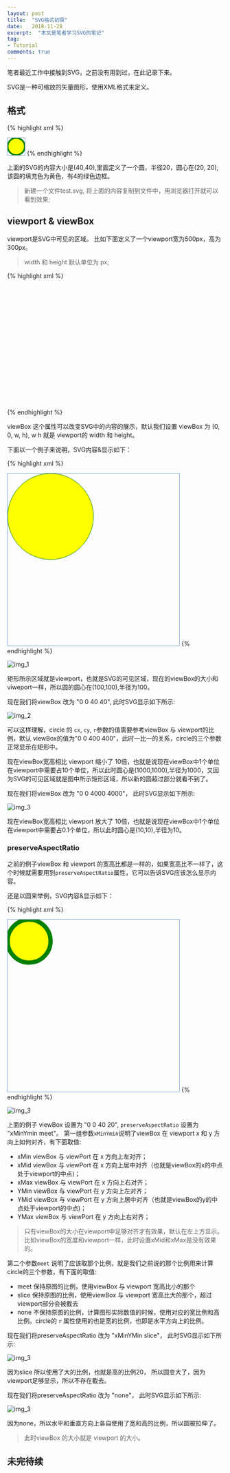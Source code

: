 ```yaml
---
layout: post
title:  "SVG格式初探"
date:   2018-11-28
excerpt:  "本文是笔者学习SVG的笔记"
tag:
- Tutorial
comments: true
---
```


笔者最近工作中接触到SVG，之前没有用到过，在此记录下来。

SVG是一种可缩放的矢量图形，使用XML格式来定义。

## 格式

{% highlight xml %}
<?xml version="1.0" encoding="UTF-8"?>
<svg width="40px" height="40px" viewBox="0 0 40 40" version="1.1" preserveAspectRatio="xMinYMin meet" xmlns="http://www.w3.org/2000/svg" xmlns:xlink="http://www.w3.org/1999/xlink" style="border:1px solid #7798CB">
    <circle cx="20" cy="20" r="20" stroke="green" stroke-width="4" fill="yellow" />
</svg>
{% endhighlight %}

上面的SVG的内容大小是(40,40),里面定义了一个圆，半径20，圆心在(20, 20),该圆的填充色为黄色，有4的绿色边框。

> 新建一个文件test.svg, 将上面的内容复制到文件中，用浏览器打开就可以看到效果;

## viewport & viewBox

viewport是SVG中可见的区域。 比如下面定义了一个viewport宽为500px，高为300px。

> width 和 height 默认单位为 px;

{% highlight xml %}
<SVG width="500" height="300"></SVG>
{% endhighlight %}

viewBox 这个属性可以改变SVG中的内容的展示，默认我们设置 viewBox 为 (0, 0, w, h), w h 就是 viewport的 width 和 height。

下面以一个例子来说明，SVG内容&显示如下：

{% highlight xml %}
<?xml version="1.0" encoding="UTF-8"?>
<svg width="400px" height="400px" viewBox="0 0 400 400" version="1.1" preserveAspectRatio="xMinYMin meet" xmlns="http://www.w3.org/2000/svg" xmlns:xlink="http://www.w3.org/1999/xlink" style="border:1px solid #7798CB">
    <circle cx="100" cy="100" r="100" stroke="green" stroke-width="1" fill="yellow" />
</svg>
{% endhighlight %}

![img_1]({{site.url}}/assets/images/blog/svg_basic_1.png)

矩形所示区域就是viewport，也就是SVG的可见区域，现在的viewBox的大小和viweport一样，所以圆的圆心在(100,100),半径为100。

现在我们将viewBox 改为 "0 0 40 40", 此时SVG显示如下所示:

![img_2]({{site.url}}/assets/images/blog/svg_basic_2.png)

可以这样理解，circle 的 `cx`, `cy`, `r`参数的值需要参考viewBox 与 viewport的比例，默认 viewBox的值为"0 0 400 400"，此时一比一的关系，circle的三个参数正常显示在矩形中。 

现在viewBox宽高相比 viewport 缩小了 10倍，也就是说现在viewBox中1个单位在viewport中需要占10个单位，所以此时圆心是(1000,1000),半径为1000，又因为SVG的可见区域就是图中所示矩形区域，所以新的圆超过部分就看不到了。

现在我们将viewBox 改为 "0 0 4000 4000"， 此时SVG显示如下所示:

![img_3]({{site.url}}/assets/images/blog/svg_basic_3.png)

现在viewBox宽高相比 viewport 放大了 10倍，也就是说现在viewBox中1个单位在viewport中需要占0.1个单位，所以此时圆心是(10,10),半径为10。

### preserveAspectRatio

之前的例子viewBox 和 viewport 的宽高比都是一样的，如果宽高比不一样了，这个时候就需要用到`preserveAspectRatio`属性，它可以告诉SVG应该怎么显示内容。

还是以圆来举例，SVG内容&显示如下：

{% highlight xml %}
<?xml version="1.0" encoding="UTF-8"?>
<svg width="400px" height="400px" viewBox="0 0 40 20" version="1.1" preserveAspectRatio="xMinYMin meet" xmlns="http://www.w3.org/2000/svg" xmlns:xlink="http://www.w3.org/1999/xlink" style="border:1px solid #7798CB">
    <circle cx="5" cy="5" r="5" stroke="green" stroke-width="1" fill="yellow" />
    <!-- <line x1="0" y1="10" x2="100" y2="10" style="stroke:rgb(0,255,0);stroke-width:2" /> -->
    <!-- <rect x="0" y="0" width="30" height="15" fill="orange" /> -->
</svg>
{% endhighlight %}

![img_3]({{site.url}}/assets/images/blog/svg_basic_4.png)

上面的例子 viewBox 设置为 "0 0 40 20", `preserveAspectRatio` 设置为 "xMinYmin meet"。 第一组参数`xMinYmin`说明了viewBox 在 viewport x 和 y 方向上如何对齐，有下面取值:

- xMin viewBox 与 viewPort 在 x 方向上左对齐；
- xMid viewBox 与 viewPort 在 x 方向上居中对齐（也就是viewBox的x的中点处于viewport的中点)；
- xMax viewBox 与 viewPort 在 x 方向上右对齐；
- YMin viewBox 与 viewPort 在 y 方向上左对齐；
- YMid viewBox 与 viewPort 在 y 方向上居中对齐（也就是viewBox的y的中点处于viewport的中点)；
- YMax viewBox 与 viewPort 在 y 方向上右对齐；

> 只有viewBox的大小在viewport中足够对齐才有效果，默认在左上方显示。比如viewBox的宽度和viewport一样，此时设置xMid和xMax是没有效果的。

第二个参数`meet` 说明了应该取那个比例，就是我们之前说的那个比例用来计算circle的三个参数，有下面的取值:

- meet      保持原图的比例，使用viewBox 与 viewport 宽高比小的那个
- slice     保持原图的比例，使用viewBox 与 viewport 宽高比大的那个，超过viewport部分会被截去
- none      不保持原图的比例，计算图形实际数值的时候，使用对应的宽比例和高比例。circle的 `r` 属性使用的也是宽的比例，也即是水平方向上的比例。

现在我们将preserveAspectRatio 改为 "xMinYMin slice"， 此时SVG显示如下所示:

![img_3]({{site.url}}/assets/images/blog/svg_basic_5.png)

因为slice 所以使用了大的比例，也就是高的比例20， 所以圆变大了，因为viewport足够显示，所以不存在截去。

现在我们将preserveAspectRatio 改为 "none"， 此时SVG显示如下所示:

![img_3]({{site.url}}/assets/images/blog/svg_basic_6.png)

因为none，所以水平和垂直方向上各自使用了宽和高的比例，所以圆被拉伸了。

> 此时viewBox 的大小就是 viewport 的大小。

## 未完待续